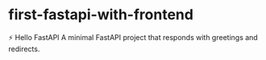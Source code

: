 # first-fastapi-with-frontend
⚡ Hello FastAPI A minimal FastAPI project that responds with greetings and redirects.
